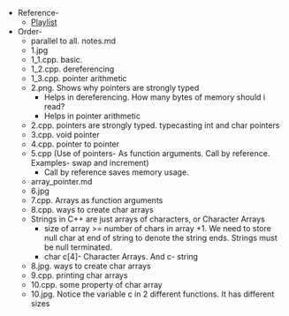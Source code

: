 * Reference-
  * [Playlist](https://www.youtube.com/playlist?list=PL2_aWCzGMAwLZp6LMUKI3cc7pgGsasm2_)
* Order-
  * parallel to all. notes.md
  * 1.jpg
  * 1_1.cpp. basic.
  * 1_2.cpp. dereferencing
  * 1_3.cpp. pointer arithmetic
  * 2.png. Shows why pointers are strongly typed
    * Helps in dereferencing. How many bytes of memory should i read?
    * Helps in pointer arithmetic
  * 2.cpp. pointers are strongly typed. typecasting int and char pointers
  * 3.cpp. void pointer
  * 4.cpp. pointer to pointer
  * 5.cpp (Use of pointers- As function arguments. Call by reference. Examples- swap and increment)
    * Call by reference saves memory usage.
  * array_pointer.md
  * 6.jpg
  * 7.cpp. Arrays as function arguments
  * 8.cpp. ways to create char arrays
  * Strings in C++ are just arrays of characters, or Character Arrays
    * size of array >= number of chars in array +1. We need to store null char at end of string to denote the string ends. Strings must be null terminated.
    * char c[4]- Character Arrays. And c- string
  * 8.jpg. ways to create char arrays
  * 9.cpp. printing char arrays
  * 10.cpp. some property of char array
  * 10.jpg. Notice the variable c in 2 different functions. It has different sizes
